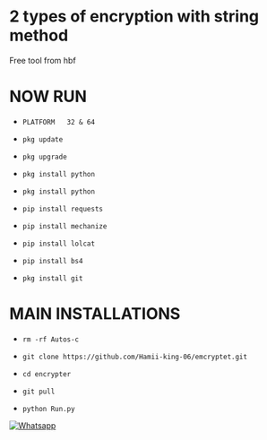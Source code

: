 # 2 types of encryption with string method
Free tool from hbf


# NOW RUN 
- `PLATFORM   32 & 64 `


- `pkg update`
- `pkg upgrade`
- `pkg install python`
- `pkg install python`
- `pip install requests`
- `pip install mechanize`
- `pip install lolcat`
- `pip install bs4`
- `pkg install git`
# MAIN INSTALLATIONS

- `rm -rf Autos-c`

- `git clone https://github.com/Hamii-king-06/emcryptet.git`

- `cd encrypter`

- `git pull`

- `python Run.py`


 [![Whatsapp](https://img.shields.io/badge/Whatsapp-HAMII-deepgreen?style=flat-square&logo=whatsapp)](https://wa.me/+923155912839)
